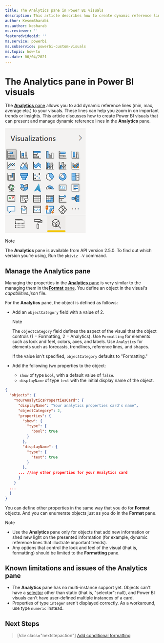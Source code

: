 ```yaml
---
title: The Analytics pane in Power BI visuals
description: This article describes how to create dynamic reference lines in Power BI visuals.
author: KesemSharabi
ms.author: kesharab
ms.reviewer: ''
featuredvideoid: ''
ms.service: powerbi
ms.subservice: powerbi-custom-visuals
ms.topic: how-to
ms.date: 06/04/2021
---
```


# The Analytics pane in Power BI visuals

The [**Analytics** pane](../../transform-model/desktop-analytics-pane.md) allows you to add dynamic reference lines (min, max, average etc.) to your visuals. These lines can help you zoom in on important trends or insights. This article discusses how to create Power BI visuals that can present and manage dynamic reference lines in the **Analytics** pane.

![The Analytics pane](media/analytics-pane/visualization-pane-analytics-tab.png)

> [!NOTE]
> The **Analytics** pane is available from API version 2.5.0. To find out which version you’re using, Run the `pbiviz -V` command.

## Manage the Analytics pane

Managing the properties in the [**Analytics** pane](../../transform-model/desktop-analytics-pane.md) is very similar to the managing them in the[**Format** pane](./custom-visual-develop-tutorial-format-options.md). You define an object in the visual's *capabilities.json* file.

For the **Analytics** pane, the object is defined as follows:

* Add an `objectCategory` field with a value of 2.
    >[!NOTE]
    >The `objectCategory` field defines the aspect of the visual that the object controls (1 = Formatting, 2 = Analytics). Use `Formatting` for elements such as look and feel, colors, axes, and labels. Use `Analytics` for elements such as forecasts, trendlines, reference lines, and shapes.
    >
    > If the value isn't specified, `objectCategory` defaults to "Formatting."

* Add the following two properties to the object:
  * `show` of type `bool`, with a default value of `false`.
  * `displayName` of type `text` with the initial display name of the object.

```json
{
  "objects": {
    "YourAnalyticsPropertiesCard": {
      "displayName": "Your analytics properties card's name",
      "objectCategory": 2,
      "properties": {
        "show": {
          "type": {
            "bool": true
          }
        },
        "displayName": {
          "type": {
            "text": true
          }
        },
      ... //any other properties for your Analytics card
      }
    }
  ...
  }
}
```

You can define other properties in the same way that you do for **Format** objects. And you can enumerate objects just as you do in the **Format** pane.

> [!NOTE]
>
> * Use the **Analytics** pane only for objects that add new information or shed new light on the presented information (for example, dynamic reference lines that illustrate important trends).
> * Any options that control the look and feel of the visual (that is, formatting) should be limited to the **Formatting** pane.

## Known limitations and issues of the Analytics pane

* The **Analytics** pane has no multi-instance support yet. Objects can't have a [selector](objects-properties.md#objects-selector) other than static (that is, "selector": null), and Power BI visuals can't have user-defined multiple instances of a card.
* Properties of type `integer` aren't displayed correctly. As a workaround, use type `numeric` instead.

## Next Steps

> [!div class="nextstepaction"]
> [Add conditional formatting](conditional-format.md)
